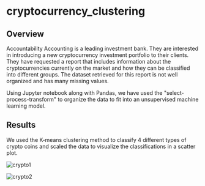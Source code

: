 # cryptocurrency_clustering
## Overview
Accountability Accounting is a leading investment bank. They are interested in introducing a new cryptocurrency investment portfolio to their clients. They have requested a report that includes information about the cryptocurrencies currently on the market and how they can be classified into different groups. The dataset retrieved for this report is not well organized and has many missing values.

Using Jupyter notebook along with Pandas, we have used the "select-process-transform" to organize the data to fit into an unsupervised machine learning model.

## Results
We used the K-means clustering method to classify 4 different types of crypto coins and scaled the data to visualize the classifications in a scatter plot.

![crypto1](https://user-images.githubusercontent.com/106359564/227395947-20bac315-a6a1-4d9f-8001-a0fefea6009a.png)

![crypto2](https://user-images.githubusercontent.com/106359564/227395971-7e2cb974-c8d7-41f5-aeb5-3b9af362f765.png)
